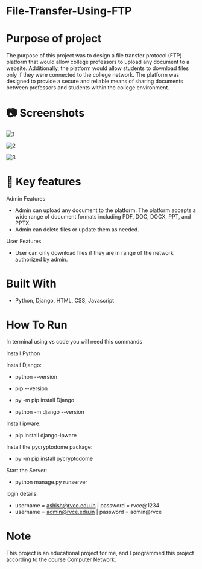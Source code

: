 #                                                                                            File-Transfer-Using-FTP


# Purpose of project

The purpose of this project was to design a file transfer protocol (FTP) platform that would allow college professors to upload any document to a website. Additionally, the platform would allow students to download files only if they were connected to the college network. The platform was designed to provide a secure and reliable means of sharing documents between professors and students within the college environment.

# 📷 Screenshots

![1](https://github.com/Ashish-Garg524/File-Transfer-Using-FTP/assets/126554751/05b3a3d5-6baf-4bb9-ab98-b51cb0faf2ac)

![2](https://github.com/Ashish-Garg524/File-Transfer-Using-FTP/assets/126554751/a845bc84-9b32-4445-8b8e-da859f93e9ea)

![3](https://github.com/Ashish-Garg524/File-Transfer-Using-FTP/assets/126554751/0a77de8e-85c8-4c63-b6ae-dcc33aa0a7e2)


# 📖 Key features

Admin Features
- Admin can upload any document to the platform. The platform accepts a wide range of document formats including PDF, DOC, DOCX, PPT, and PPTX.
- Admin can delete files or update them as needed.

User Features
- User can only download files if they are in range of the network authorized by admin.

# Built With
- Python, Django, HTML, CSS, Javascript

# How To Run

In terminal using vs code you will need this commands

Install Python

Install Django:				
- python --version
- pip --version
					
- py -m pip install Django
- python -m django --version
			 
Install ipware:
- pip install django-ipware
		
Install the pycryptodome package:
- py -m pip install pycryptodome
		
Start the Server:
- python manage.py runserver
		
login details:
- username = ashish@rvce.edu.in   |  password = rvce@1234
- username = admin@rvce.edu.in    |  password = admin@rvce

# Note

This project is an educational project for me, and I programmed this project according to the course Computer Network.

